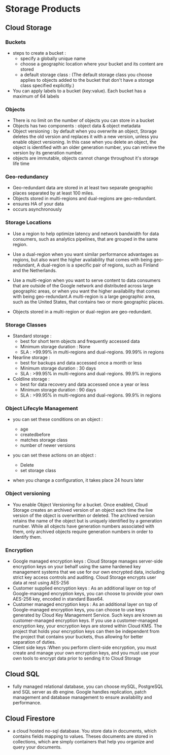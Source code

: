# Storage Products  

## Cloud Storage

### Buckets

- steps to create a bucket :
  - specify a globally unique name
  - choose a geographic location where your bucket and its content are stored
  - a default storage class : (The default storage class you choose applies to objects added to the bucket that don't have a storage class specified explicitly.)
- You can apply labels to a bucket (key:value). Each bucket has a maximum of 64 labels

### Objects

- There is no limit on the number of objects you can store in a bucket
- Objects has two components : object data & object metadata
- Object versioning : by default when you overwrite an object, Storage deletes the old version and replaces it with a new version, unless you enable object versioning. In this case when you delete an object, the object is identified with an older generation number, you can retrieve the version by its generation number.
- objects are immutable, objects cannot change throughout it's storage life time

### Geo-redundancy

- Geo-redundant data are stored in at least two separate geographic places separated by at least 100 miles.
- Objects stored in multi-regions and dual-regions are geo-redundant.  
- ensures HA of your data
- occurs asynchronously

### Storage Locations

- Use a region to help optimize latency and network bandwidth for data consumers, such as analytics pipelines, that are grouped in the same region.

- Use a dual-region when you want similar performance advantages as regions, but also want the higher availability that comes with being geo-redundant, A dual-region is a specific pair of regions, such as Finland and the Netherlands.

- Use a multi-region when you want to serve content to data consumers that are outside of the Google network and distributed across large geographic areas, or when you want the higher availability that comes with being geo-redundant.A multi-region is a large geographic area, such as the United States, that contains two or more geographic places.

- Objects stored in a multi-region or dual-region are geo-redundant.

### Storage Classes

- Standard storage :
  - best for short term objects and frequently accessed data
  - Minimum storage duration : None
  - SLA : >99.99% in multi-regions and dual-regions. 99.99% in regions
- Nearline storage :
  - best for backups and data accessed once a month or less
  - Minimum storage duration : 30 days
  - SLA : >99.95% in multi-regions and dual-regions. 99.9% in regions
- Coldline storage :
  - best for data recovery and data accessed once a year or less
  - Minimum storage duration : 90 days
  - SLA : >99.95% in multi-regions and dual-regions. 99.9% in regions

### Object Lifecyle Management

- you can set these conditions on an object :
    - age
    - createdbefore
    - matches storage class
    - number of newer versions

- you can set these actions on an object :
   - Delete
   - set storage class

- when you change a configuration, it takes place 24 hours later

### Object versioning

- You enable Object Versioning for a bucket. Once enabled, Cloud Storage creates an archived version of an object each time the live version of the object is overwritten or deleted. The archived version retains the name of the object but is uniquely identified by a generation number. While all objects have generation numbers associated with them, only archived objects require generation numbers in order to identify them.

### Encryption  

- Google managed encryption keys : Cloud Storage manages server-side encryption keys on your behalf using the same hardened key management systems that we use for our own encrypted data, including strict key access controls and auditing. Cloud Storage encrypts user data at rest using AES-256
- Customer supplied encryption keys : As an additional layer on top of Google-managed encryption keys, you can choose to provide your own AES-256 key, encoded in standard Base64.
- Customer managed encryption keys : As an additional layer on top of Google-managed encryption keys, you can choose to use keys generated by Cloud Key Management Service. Such keys are known as customer-managed encryption keys. If you use a customer-managed encryption key, your encryption keys are stored within Cloud KMS. The project that holds your encryption keys can then be independent from the project that contains your buckets, thus allowing for better separation of duties.
- Client side keys :When you perform client-side encryption, you must create and manage your own encryption keys, and you must use your own tools to encrypt data prior to sending it to Cloud Storage

## Cloud SQL

- fully managed relational database, you can choose mySQL, PostgreSQL and SQL server as db engine. Google handles replication, patch management and database management to ensure availability and performance. 

## Cloud Firestore

- a cloud hosted no-sql database. You store data in documents, which contains fields mapping to values. Theses documents are stored in collections, which are simply containers that help you organize and query your documents.
